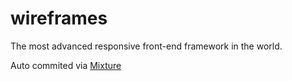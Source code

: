 # wireframes

The most advanced responsive front-end framework in the world.

Auto commited via [Mixture](http://mixture.io)